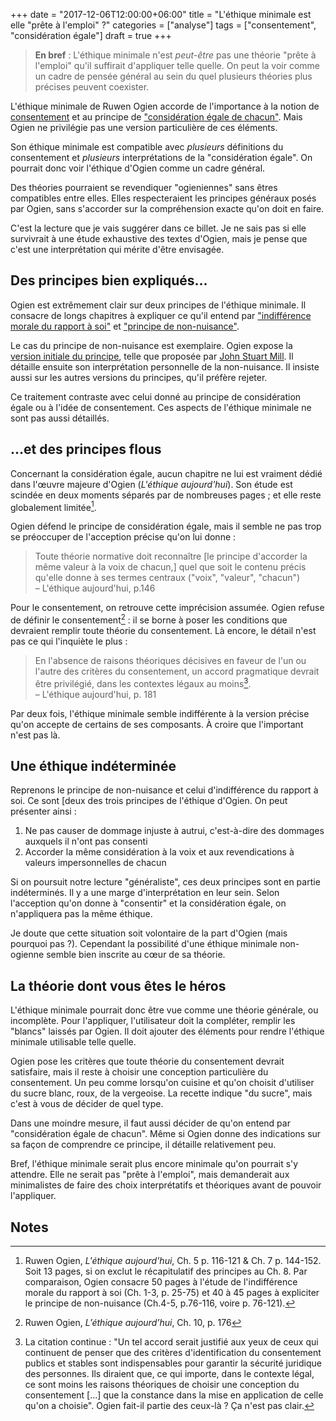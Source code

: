 +++
date = "2017-12-06T12:00:00+06:00"
title = "L'éthique minimale est elle  \"prête à l'emploi\" ?"
categories = ["analyse"]
tags = ["consentement", "considération égale"]
draft = true
+++

> **En bref**&nbsp;: L'éthique minimale n'est *peut-être* pas une théorie "prête à l'emploi" qu'il suffirait d'appliquer telle quelle. On peut la voir comme un cadre de pensée général au sein du quel plusieurs théories plus précises peuvent coexister.

L'éthique minimale de Ruwen Ogien accorde de l'importance à la notion de [consentement](/blog/ethique-minimale-consentement/) et au principe de ["considération égale de chacun"](/page/egale-consideration-de-chacun/). Mais Ogien ne privilégie pas une version particulière de ces éléments.

Son éthique minimale est compatible avec *plusieurs* définitions du consentement et *plusieurs* interprétations de la "considération égale". On pourrait donc voir l'éthique d'Ogien comme un cadre général.

Des théories pourraient se revendiquer "ogieniennes" sans êtres compatibles entre elles. Elles respecteraient les principes généraux posés par Ogien, sans s'accorder sur la compréhension exacte qu'on doit en faire.

C'est la lecture que je vais suggérer dans ce billet. Je ne sais pas si elle survivrait à une étude exhaustive des textes d'Ogien, mais je pense que c'est une interprétation qui mérite d'être envisagée.

## Des principes bien expliqués...

Ogien est extrêmement clair sur deux principes de l'éthique minimale. Il consacre de longs chapitres à expliquer ce qu'il entend par ["indifférence morale du rapport à soi"](/page/indifference-morale-rapport-a-soi) et ["principe de non-nuisance"](/page/principe-non-nuisance/).

Le cas du principe de non-nuisance est exemplaire. Ogien expose la [version initiale du principe](https://fr.wikipedia.org/wiki/Harm_principle), telle que proposée par [John Stuart Mill](https://fr.wikipedia.org/wiki/John_Stuart_Mill). Il détaille ensuite son interprétation personnelle de la non-nuisance. Il insiste aussi sur les autres versions du principes, qu'il préfère rejeter.

Ce traitement contraste avec celui donné au principe de considération égale ou à l'idée de consentement. Ces aspects de l'éthique minimale ne sont pas aussi détaillés.

## ...et des principes flous

Concernant la considération égale, aucun chapitre ne lui est vraiment dédié dans l'œuvre majeure d'Ogien (*L'éthique aujourd'hui*). Son étude est scindée en deux moments séparés par de nombreuses pages ; et elle reste globalement limitée[^1].

Ogien défend le principe de considération égale, mais il semble ne pas trop se préoccuper de l'acception précise qu'on lui donne&nbsp;:

> Toute théorie normative doit reconnaître [le principe d'accorder la même valeur à la voix de chacun,] quel que soit le contenu précis qu'elle donne à ses termes centraux ("voix", "valeur", "chacun")<br>– L'éthique aujourd'hui, p.146

Pour le consentement, on retrouve cette imprécision assumée. Ogien refuse de définir le consentement[^2]&nbsp;: il se borne à poser les conditions que devraient remplir toute théorie du consentement. Là encore, le détail n'est pas ce qui l'inquiète le plus&nbsp;:

> En l'absence de raisons théoriques décisives en faveur de l'un ou l'autre des critères du consentement, un accord pragmatique devrait être privilégié, dans les contextes légaux au moins[^3]. <br>– L'éthique aujourd'hui, p. 181

Par deux fois, l'éthique minimale semble indifférente à la version précise qu'on accepte de certains de ses composants. À croire que l'important n'est pas là.

## Une éthique indéterminée

Reprenons le principe de non-nuisance et celui d'indifférence du rapport à soi. Ce sont [deux des trois principes de l'éthique d'Ogien. On peut présenter ainsi&nbsp;:

1. Ne pas causer de dommage injuste à autrui, c'est-à-dire des dommages auxquels il n'ont pas consenti
2. Accorder la même considération à la voix et aux revendications à valeurs impersonnelles de chacun

Si on poursuit notre lecture "généraliste", ces deux principes sont en partie indéterminés. Il y a une marge d'interprétation en leur sein. Selon l'acception qu'on donne à "consentir" et la considération égale, on n'appliquera pas la même éthique.

Je doute que cette situation soit volontaire de la part d'Ogien (mais pourquoi pas&nbsp;?). Cependant la possibilité d'une éthique minimale non-ogienne semble bien inscrite au cœur de sa théorie.

## La théorie dont vous êtes le héros

L'éthique minimale pourrait donc être vue comme une théorie générale, ou incomplète. Pour l'appliquer, l'utilisateur doit la compléter, remplir les "blancs" laissés par Ogien. Il doit ajouter des éléments pour rendre l'éthique minimale utilisable telle quelle.

Ogien pose les critères que toute théorie du consentement devrait satisfaire, mais il reste à choisir une conception particulière du consentement. Un peu comme lorsqu'on cuisine et qu'on choisit d'utiliser du sucre blanc, roux, de la vergeoise. La recette indique "du sucre", mais c'est à vous de décider de quel type.

Dans une moindre mesure, il faut aussi décider de qu'on entend par "considération égale de chacun". Même si Ogien donne des indications sur sa façon de comprendre ce principe, il détaille relativement peu.

Bref, l'éthique minimale serait plus encore minimale qu'on pourrait s'y attendre. Elle ne serait pas "prête à l'emploi", mais demanderait aux minimalistes de faire des choix interprétatifs et théoriques avant de pouvoir l'appliquer.

## Notes

[^1]: Ruwen Ogien, *L'éthique aujourd'hui*, Ch. 5 p. 116-121 & Ch. 7 p. 144-152. Soit 13 pages, si on exclut le récapitulatif des principes au Ch. 8. Par comparaison, Ogien consacre 50 pages à l'étude de l'indifférence morale du rapport à soi (Ch. 1-3, p. 25-75) et 40 à 45 pages à expliciter le principe de non-nuisance (Ch.4-5, p.76-116, voire p. 76-121).

[^2]: Ruwen Ogien, *L’éthique aujourd’hui*, Ch. 10, p. 176

[^3]: La citation continue&nbsp;: "Un tel accord serait justifié aux yeux de ceux qui continuent de penser que des critères d'identification du consentement publics et stables sont indispensables pour garantir la sécurité juridique des personnes. Ils diraient que, ce qui importe, dans le contexte légal, ce sont moins les raisons théoriques de choisir une conception du consentement [...] que la constance dans la mise en application de celle qu'on a choisie". Ogien fait-il partie des ceux-là&nbsp;? Ça n'est pas clair.
